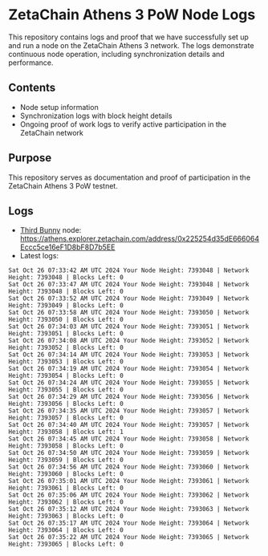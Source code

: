 # ZetaChain Athens 3 PoW Node Logs
This repository contains logs and proof that we have successfully set up and run a node on the ZetaChain Athens 3 network. The logs demonstrate continuous node operation, including synchronization details and performance.

## Contents
- Node setup information
- Synchronization logs with block height details
- Ongoing proof of work logs to verify active participation in the ZetaChain network

## Purpose
This repository serves as documentation and proof of participation in the ZetaChain Athens 3 PoW testnet.

## Logs

- [Third Bunny](https://thirdbunny.xyz/) node: https://athens.explorer.zetachain.com/address/0x225254d35dE666064Eccc5ce16eF1D8bF8D7b5EE
- Latest logs:
```
Sat Oct 26 07:33:42 AM UTC 2024 Your Node Height: 7393048 | Network Height: 7393048 | Blocks Left: 0
Sat Oct 26 07:33:47 AM UTC 2024 Your Node Height: 7393048 | Network Height: 7393048 | Blocks Left: 0
Sat Oct 26 07:33:52 AM UTC 2024 Your Node Height: 7393049 | Network Height: 7393049 | Blocks Left: 0
Sat Oct 26 07:33:58 AM UTC 2024 Your Node Height: 7393050 | Network Height: 7393050 | Blocks Left: 0
Sat Oct 26 07:34:03 AM UTC 2024 Your Node Height: 7393051 | Network Height: 7393051 | Blocks Left: 0
Sat Oct 26 07:34:08 AM UTC 2024 Your Node Height: 7393052 | Network Height: 7393052 | Blocks Left: 0
Sat Oct 26 07:34:14 AM UTC 2024 Your Node Height: 7393053 | Network Height: 7393053 | Blocks Left: 0
Sat Oct 26 07:34:19 AM UTC 2024 Your Node Height: 7393054 | Network Height: 7393054 | Blocks Left: 0
Sat Oct 26 07:34:24 AM UTC 2024 Your Node Height: 7393055 | Network Height: 7393055 | Blocks Left: 0
Sat Oct 26 07:34:29 AM UTC 2024 Your Node Height: 7393056 | Network Height: 7393056 | Blocks Left: 0
Sat Oct 26 07:34:35 AM UTC 2024 Your Node Height: 7393057 | Network Height: 7393057 | Blocks Left: 0
Sat Oct 26 07:34:40 AM UTC 2024 Your Node Height: 7393057 | Network Height: 7393058 | Blocks Left: 1
Sat Oct 26 07:34:45 AM UTC 2024 Your Node Height: 7393058 | Network Height: 7393058 | Blocks Left: 0
Sat Oct 26 07:34:50 AM UTC 2024 Your Node Height: 7393059 | Network Height: 7393059 | Blocks Left: 0
Sat Oct 26 07:34:56 AM UTC 2024 Your Node Height: 7393060 | Network Height: 7393060 | Blocks Left: 0
Sat Oct 26 07:35:01 AM UTC 2024 Your Node Height: 7393061 | Network Height: 7393061 | Blocks Left: 0
Sat Oct 26 07:35:06 AM UTC 2024 Your Node Height: 7393062 | Network Height: 7393062 | Blocks Left: 0
Sat Oct 26 07:35:12 AM UTC 2024 Your Node Height: 7393063 | Network Height: 7393063 | Blocks Left: 0
Sat Oct 26 07:35:17 AM UTC 2024 Your Node Height: 7393064 | Network Height: 7393064 | Blocks Left: 0
Sat Oct 26 07:35:22 AM UTC 2024 Your Node Height: 7393065 | Network Height: 7393065 | Blocks Left: 0
```
